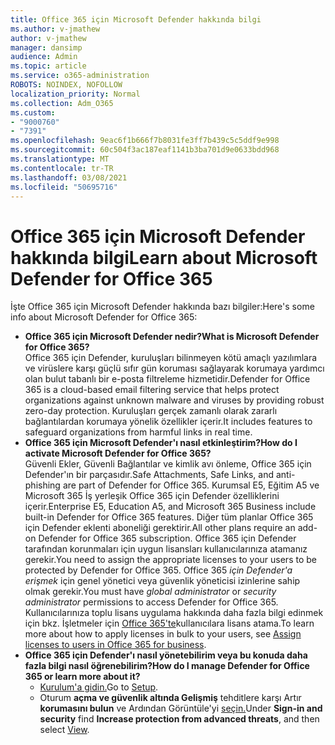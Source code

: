 ```yaml
---
title: Office 365 için Microsoft Defender hakkında bilgi
ms.author: v-jmathew
author: v-jmathew
manager: dansimp
audience: Admin
ms.topic: article
ms.service: o365-administration
ROBOTS: NOINDEX, NOFOLLOW
localization_priority: Normal
ms.collection: Adm_O365
ms.custom:
- "9000760"
- "7391"
ms.openlocfilehash: 9eac6f1b666f7b8031fe3ff7b439c5c5ddf9e998
ms.sourcegitcommit: 60c504f3ac187eaf1141b3ba701d9e0633bdd968
ms.translationtype: MT
ms.contentlocale: tr-TR
ms.lasthandoff: 03/08/2021
ms.locfileid: "50695716"
---
```

# <a name="learn-about-microsoft-defender-for-office-365"></a><span data-ttu-id="6af59-102">Office 365 için Microsoft Defender hakkında bilgi</span><span class="sxs-lookup"><span data-stu-id="6af59-102">Learn about Microsoft Defender for Office 365</span></span>

<span data-ttu-id="6af59-103">İşte Office 365 için Microsoft Defender hakkında bazı bilgiler:</span><span class="sxs-lookup"><span data-stu-id="6af59-103">Here's some info about Microsoft Defender for Office 365:</span></span>

- <span data-ttu-id="6af59-104">**Office 365 için Microsoft Defender nedir?**</span><span class="sxs-lookup"><span data-stu-id="6af59-104">**What is Microsoft Defender for Office 365?**</span></span>  
    <span data-ttu-id="6af59-105">Office 365 için Defender, kuruluşları bilinmeyen kötü amaçlı yazılımlara ve virüslere karşı güçlü sıfır gün koruması sağlayarak korumaya yardımcı olan bulut tabanlı bir e-posta filtreleme hizmetidir.</span><span class="sxs-lookup"><span data-stu-id="6af59-105">Defender for Office 365 is a cloud-based email filtering service that helps protect organizations against unknown malware and viruses by providing robust zero-day protection.</span></span> <span data-ttu-id="6af59-106">Kuruluşları gerçek zamanlı olarak zararlı bağlantılardan korumaya yönelik özellikler içerir.</span><span class="sxs-lookup"><span data-stu-id="6af59-106">It includes features to safeguard organizations from harmful links in real time.</span></span>
- <span data-ttu-id="6af59-107">**Office 365 için Microsoft Defender'ı nasıl etkinleştirim?**</span><span class="sxs-lookup"><span data-stu-id="6af59-107">**How do I activate Microsoft Defender for Office 365?**</span></span>  
    <span data-ttu-id="6af59-108">Güvenli Ekler, Güvenli Bağlantılar ve kimlik avı önleme, Office 365 için Defender'ın bir parçasıdır.</span><span class="sxs-lookup"><span data-stu-id="6af59-108">Safe Attachments, Safe Links, and anti-phishing are part of Defender for Office 365.</span></span> <span data-ttu-id="6af59-109">Kurumsal E5, Eğitim A5 ve Microsoft 365 İş yerleşik Office 365 için Defender özelliklerini içerir.</span><span class="sxs-lookup"><span data-stu-id="6af59-109">Enterprise E5, Education A5, and Microsoft 365 Business include built-in Defender for Office 365 features.</span></span> <span data-ttu-id="6af59-110">Diğer tüm planlar Office 365 için Defender eklenti aboneliği gerektirir.</span><span class="sxs-lookup"><span data-stu-id="6af59-110">All other plans require an add-on Defender for Office 365 subscription.</span></span> <span data-ttu-id="6af59-111">Office 365 için Defender tarafından korunmaları için uygun lisansları kullanıcılarınıza atamanız gerekir.</span><span class="sxs-lookup"><span data-stu-id="6af59-111">You need to assign the appropriate licenses to your users to be protected by Defender for Office 365.</span></span> <span data-ttu-id="6af59-112">Office 365 *için* *Defender'a erişmek* için genel yönetici veya güvenlik yöneticisi izinlerine sahip olmak gerekir.</span><span class="sxs-lookup"><span data-stu-id="6af59-112">You must have *global administrator* or *security administrator* permissions to access Defender for Office 365.</span></span> <span data-ttu-id="6af59-113">Kullanıcılarınıza toplu lisans uygulama hakkında daha fazla bilgi edinmek için bkz. İşletmeler için [Office 365'te](https://go.microsoft.com/fwlink/?linkid=2093435)kullanıcılara lisans atama.</span><span class="sxs-lookup"><span data-stu-id="6af59-113">To learn more about how to apply licenses in bulk to your users, see [Assign licenses to users in Office 365 for business](https://go.microsoft.com/fwlink/?linkid=2093435).</span></span>
- <span data-ttu-id="6af59-114">**Office 365 için Defender'ı nasıl yönetebilirim veya bu konuda daha fazla bilgi nasıl öğrenebilirim?**</span><span class="sxs-lookup"><span data-stu-id="6af59-114">**How do I manage Defender for Office 365 or learn more about it?**</span></span>  
  - <span data-ttu-id="6af59-115">[Kurulum'a gidin.](https://go.microsoft.com/fwlink/p/?linkid=2075721)</span><span class="sxs-lookup"><span data-stu-id="6af59-115">Go to [Setup](https://go.microsoft.com/fwlink/p/?linkid=2075721).</span></span>  
  - <span data-ttu-id="6af59-116">Oturum **açma ve güvenlik altında Gelişmiş** tehditlere karşı Artır **korumasını bulun** ve Ardından Görüntüle'yi [seçin.](https://go.microsoft.com/fwlink/?linkid=2109302)</span><span class="sxs-lookup"><span data-stu-id="6af59-116">Under **Sign-in and security** find **Increase protection from advanced threats**, and then select [View](https://go.microsoft.com/fwlink/?linkid=2109302).</span></span>
